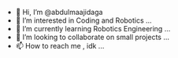 - 👋 Hi, I’m @abdulmaajidaga
- 👀 I’m interested in Coding and Robotics ...
- 🌱 I’m currently learning Robotics Engineering ...
- 💞️ I’m looking to collaborate on small projects ...
- 📫 How to reach me , idk ...

<!---
abdulmaajidaga/abdulmaajidaga is a ✨ special ✨ repository because its `README.md` (this file) appears on your GitHub profile.
You can click the Preview link to take a look at your changes.
--->

